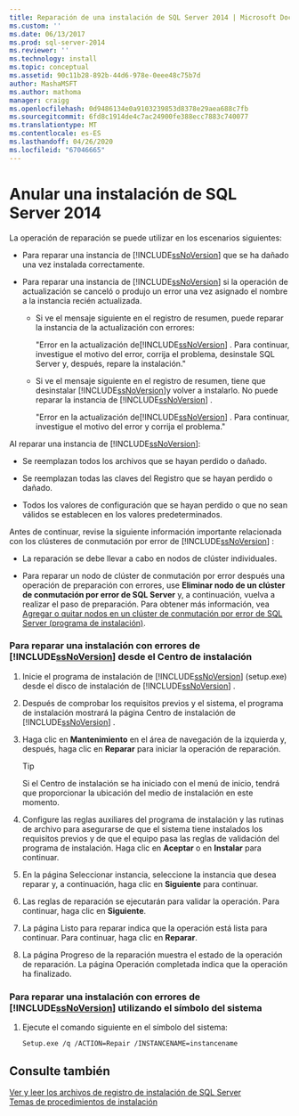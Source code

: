 ```yaml
---
title: Reparación de una instalación de SQL Server 2014 | Microsoft Docs
ms.custom: ''
ms.date: 06/13/2017
ms.prod: sql-server-2014
ms.reviewer: ''
ms.technology: install
ms.topic: conceptual
ms.assetid: 90c11b28-892b-44d6-978e-0eee48c75b7d
author: MashaMSFT
ms.author: mathoma
manager: craigg
ms.openlocfilehash: 0d9486134e0a9103239853d8378e29aea688c7fb
ms.sourcegitcommit: 6fd8c1914de4c7ac24900fe388ecc7883c740077
ms.translationtype: MT
ms.contentlocale: es-ES
ms.lasthandoff: 04/26/2020
ms.locfileid: "67046665"
---
```

# <a name="drop-a-sql-server-2014-installation"></a>Anular una instalación de SQL Server 2014
  La operación de reparación se puede utilizar en los escenarios siguientes:  
  
-   Para reparar una instancia de [!INCLUDE[ssNoVersion](../../includes/ssnoversion-md.md)] que se ha dañado una vez instalada correctamente.  
  
-   Para reparar una instancia de [!INCLUDE[ssNoVersion](../../includes/ssnoversion-md.md)] si la operación de actualización se canceló o produjo un error una vez asignado el nombre a la instancia recién actualizada.  
  
    -   Si ve el mensaje siguiente en el registro de resumen, puede reparar la instancia de la actualización con errores:  
  
         "Error en la actualización de[!INCLUDE[ssNoVersion](../../includes/ssnoversion-md.md)] . Para continuar, investigue el motivo del error, corrija el problema, desinstale SQL Server y, después, repare la instalación."  
  
    -   Si ve el mensaje siguiente en el registro de resumen, tiene que desinstalar [!INCLUDE[ssNoVersion](../../includes/ssnoversion-md.md)]y volver a instalarlo. No puede reparar la instancia de [!INCLUDE[ssNoVersion](../../includes/ssnoversion-md.md)] .  
  
         "Error en la actualización de[!INCLUDE[ssNoVersion](../../includes/ssnoversion-md.md)] . Para continuar, investigue el motivo del error y corrija el problema."  
  
 Al reparar una instancia de [!INCLUDE[ssNoVersion](../../includes/ssnoversion-md.md)]:  
  
-   Se reemplazan todos los archivos que se hayan perdido o dañado.  
  
-   Se reemplazan todas las claves del Registro que se hayan perdido o dañado.  
  
-   Todos los valores de configuración que se hayan perdido o que no sean válidos se establecen en los valores predeterminados.  
  
 Antes de continuar, revise la siguiente información importante relacionada con los clústeres de conmutación por error de [!INCLUDE[ssNoVersion](../../includes/ssnoversion-md.md)] :  
  
-   La reparación se debe llevar a cabo en nodos de clúster individuales.  
  
-   Para reparar un nodo de clúster de conmutación por error después una operación de preparación con errores, use **Eliminar nodo de un clúster de conmutación por error de SQL Server** y, a continuación, vuelva a realizar el paso de preparación. Para obtener más información, vea [Agregar o quitar nodos en un clúster de conmutación por error de SQL Server &#40;programa de instalación&#41;](../../sql-server/failover-clusters/install/add-or-remove-nodes-in-a-sql-server-failover-cluster-setup.md).  
  
### <a name="to-repair-a-failed-installation-of-ssnoversion-from-the-installation-center"></a>Para reparar una instalación con errores de [!INCLUDE[ssNoVersion](../../includes/ssnoversion-md.md)] desde el Centro de instalación  
  
1.  Inicie el programa de instalación de [!INCLUDE[ssNoVersion](../../includes/ssnoversion-md.md)] (setup.exe) desde el disco de instalación de [!INCLUDE[ssNoVersion](../../includes/ssnoversion-md.md)] .  
  
2.  Después de comprobar los requisitos previos y el sistema, el programa de instalación mostrará la página Centro de instalación de [!INCLUDE[ssNoVersion](../../includes/ssnoversion-md.md)] .  
  
3.  Haga clic en **Mantenimiento** en el área de navegación de la izquierda y, después, haga clic en **Reparar** para iniciar la operación de reparación.  
  
    > [!TIP]  
    >  Si el Centro de instalación se ha iniciado con el menú de inicio, tendrá que proporcionar la ubicación del medio de instalación en este momento.  
  
4.  Configure las reglas auxiliares del programa de instalación y las rutinas de archivo para asegurarse de que el sistema tiene instalados los requisitos previos y de que el equipo pasa las reglas de validación del programa de instalación. Haga clic en **Aceptar** o en **Instalar** para continuar.  
  
5.  En la página Seleccionar instancia, seleccione la instancia que desea reparar y, a continuación, haga clic en **Siguiente** para continuar.  
  
6.  Las reglas de reparación se ejecutarán para validar la operación. Para continuar, haga clic en **Siguiente**.  
  
7.  La página Listo para reparar indica que la operación está lista para continuar. Para continuar, haga clic en **Reparar**.  
  
8.  La página Progreso de la reparación muestra el estado de la operación de reparación. La página Operación completada indica que la operación ha finalizado.  
  
### <a name="to-repair-a-failed-installation-of-ssnoversion-using-command-prompt"></a>Para reparar una instalación con errores de [!INCLUDE[ssNoVersion](../../includes/ssnoversion-md.md)] utilizando el símbolo del sistema  
  
1.  Ejecute el comando siguiente en el símbolo del sistema:  
  
    ```  
    Setup.exe /q /ACTION=Repair /INSTANCENAME=instancename  
    ```  
  
## <a name="see-also"></a>Consulte también  
 [Ver y leer los archivos de registro de instalación de SQL Server](view-and-read-sql-server-setup-log-files.md)   
 [Temas de procedimientos de instalación](../../sql-server/install/installation-how-to-topics.md)  
  
  
